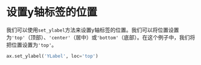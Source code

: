 # 设置y轴标签的位置

我们可以使用`set_ylabel`方法来设置y轴标签的位置。我们可以将位置设置为`'top'`（顶部）、`'center'`（居中）或`'bottom'`（底部）。在这个例子中，我们将把位置设置为`'top'`。

```python
ax.set_ylabel('YLabel', loc='top')
```
